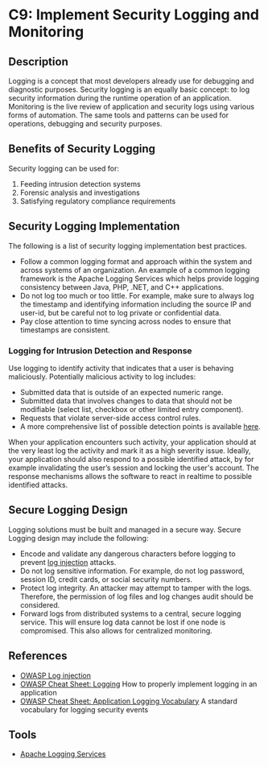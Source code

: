 # C9: Implement Security Logging and Monitoring

## Description

Logging is a concept that most developers already use for debugging and diagnostic purposes. Security logging is an equally basic concept: to log security information during the runtime operation of an application. Monitoring is the live review of application and security logs using various forms of automation. The same tools and patterns can be used for operations, debugging and security purposes.

## Benefits of Security Logging

Security logging can be used for:

1. Feeding intrusion detection systems
2. Forensic analysis and investigations
3. Satisfying regulatory compliance requirements

## Security Logging Implementation

The following is a list of security logging implementation best practices.

* Follow a common logging format and approach within the system and across systems of an organization. An example of a common logging framework is the Apache Logging Services which helps provide logging consistency between Java, PHP, .NET,  and C++ applications.
* Do not log too much or too little. For example, make sure to always log the timestamp and identifying information including the source IP and user-id, but be careful not to log private or confidential data.
* Pay close attention to time syncing across nodes to ensure that timestamps are consistent.

### Logging for Intrusion Detection and Response

Use logging to identify activity that indicates that a user is behaving maliciously. Potentially malicious activity to log includes:

* Submitted data that is outside of an expected numeric range.
* Submitted data that involves changes to data that should not be modifiable (select list, checkbox or other limited entry component).
* Requests that violate server-side access control rules.
* A more comprehensive list of possible detection points is available [here](https://cheatsheetseries.owasp.org/cheatsheets/Application_Logging_Vocabulary_Cheat_Sheet.html).

When your application encounters such activity, your application should at the very least log the activity and mark it as a high severity issue.  Ideally, your application should also respond to a possible identified attack, by for example invalidating the user’s session and locking the user's account. The response mechanisms allows the software to react in realtime to possible identified attacks.

## Secure Logging Design

Logging solutions must be built and managed in a secure way. Secure Logging design may include the following:

* Encode and validate any dangerous characters before logging to prevent [log injection](https://www.owasp.org/index.php/Log_Injection) attacks.
* Do not log sensitive information. For example, do not log password, session ID, credit cards, or social security numbers.
* Protect log integrity. An attacker may attempt to tamper with the logs. Therefore, the permission of log files and log changes audit should be considered.
* Forward logs from distributed systems to a central, secure logging service. This will ensure log data cannot be lost if one node is compromised. This also allows for centralized monitoring.

## References

* [OWASP Log injection](https://www.owasp.org/index.php/Log_Injection)
* [OWASP Cheat Sheet: Logging](https://cheatsheetseries.owasp.org/cheatsheets/Logging_Cheat_Sheet.html) How to properly implement logging in an application
* [OWASP Cheat Sheet: Application Logging Vocabulary](https://cheatsheetseries.owasp.org/cheatsheets/Application_Logging_Vocabulary_Cheat_Sheet.html) A standard vocabulary for logging security events

## Tools

* [Apache Logging Services](https://logging.apache.org/)
